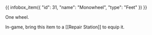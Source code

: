 {{ infobox_item({
	"id": 31,
	"name": "Monowheel",
	"type": "Feet"
}) }}

One wheel.

In-game, bring this item to a [[Repair Station]] to equip it.